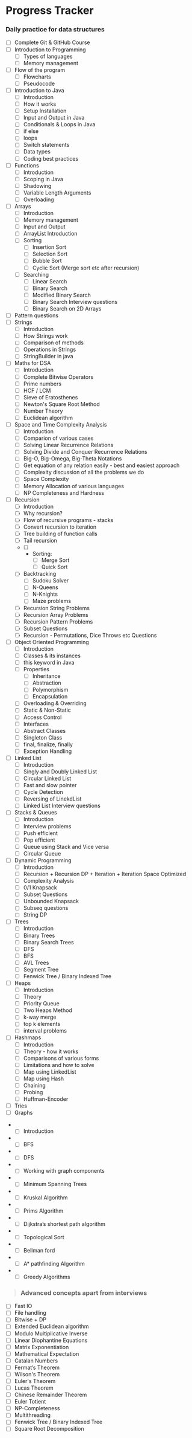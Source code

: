 # Progress Tracker
### Daily practice for data structures

 - [ ] Complete Git & GitHub Course
 - [ ] Introduction to Programming
     - [ ] Types of languages
     - [ ] Memory management
 - [ ] Flow of the program
     - [ ] Flowcharts
     - [ ] Pseudocode
 - [ ] Introduction to Java
     - [ ] Introduction
     - [ ] How it works
     - [ ] Setup Installation
     - [ ] Input and Output in Java
     - [ ] Conditionals & Loops in Java
     - [ ] if else
     - [ ] loops
     - [ ] Switch statements
     - [ ] Data types
     - [ ] Coding best practices
 - [ ] Functions
     - [ ] Introduction
     - [ ] Scoping in Java
     - [ ] Shadowing
     - [ ] Variable Length Arguments
     - [ ] Overloading
 - [ ] Arrays
     - [ ] Introduction
     - [ ] Memory management
     - [ ] Input and Output
     - [ ] ArrayList Introduction
     - [ ] Sorting
         - [ ] Insertion Sort
         - [ ] Selection Sort
         - [ ] Bubble Sort
         - [ ] Cyclic Sort (Merge sort etc after recursion)
     - [ ] Searching
         - [ ] Linear Search
         - [ ] Binary Search
         - [ ] Modified Binary Search
         - [ ] Binary Search Interview questions
         - [ ] Binary Search on 2D Arrays
 - [ ] Pattern questions
 - [ ] Strings
     - [ ] Introduction
     - [ ] How Strings work
     - [ ] Comparison of methods
     - [ ] Operations in Strings
     - [ ] StringBuilder in java
 - [ ] Maths for DSA
     - [ ] Introduction
     - [ ] Complete Bitwise Operators
     - [ ] Prime numbers
     - [ ] HCF / LCM
     - [ ] Sieve of Eratosthenes
     - [ ] Newton's Square Root Method
     - [ ] Number Theory
     - [ ] Euclidean algorithm
 - [ ] Space and Time Complexity Analysis
     - [ ] Introduction
     - [ ] Comparion of various cases
     - [ ] Solving Linear Recurrence Relations
     - [ ] Solving Divide and Conquer Recurrence Relations
     - [ ] Big-O, Big-Omega, Big-Theta Notations
     - [ ] Get equation of any relation easily - best and easiest approach
     - [ ] Complexity discussion of all the problems we do
     - [ ] Space Complexity
     - [ ] Memory Allocation of various languages
     - [ ] NP Completeness and Hardness
 - [ ] Recursion
     - [ ] Introduction
     - [ ] Why recursion?
     - [ ] Flow of recursive programs - stacks
     - [ ] Convert recursion to iteration
     - [ ] Tree building of function calls
     - [ ] Tail recursion
     - [ ] - Sorting:
         - [ ] Merge Sort
         - [ ] Quick Sort
     - [ ] Backtracking
         - [ ] Sudoku Solver
         - [ ] N-Queens
         - [ ] N-Knights
         - [ ] Maze problems
     - [ ] Recursion String Problems
     - [ ] Recursion Array Problems
     - [ ] Recursion Pattern Problems
     - [ ] Subset Questions
     - [ ] Recursion - Permutations, Dice Throws etc Questions
 - [ ] Object Oriented Programming
     - [ ] Introduction
     - [ ] Classes & its instances
     - [ ] this keyword in Java
     - [ ] Properties
         - [ ] Inheritance
         - [ ] Abstraction
         - [ ] Polymorphism
         - [ ] Encapsulation
     - [ ] Overloading & Overriding
     - [ ] Static & Non-Static
     - [ ] Access Control
     - [ ] Interfaces
     - [ ] Abstract Classes
     - [ ] Singleton Class
     - [ ] final, finalize, finally
     - [ ] Exception Handling
 - [ ] Linked List
     - [ ] Introduction
     - [ ] Singly and Doubly Linked List
     - [ ] Circular Linked List
     - [ ] Fast and slow pointer
     - [ ] Cycle Detection
     - [ ] Reversing of LinekdList
     - [ ] Linked List Interview questions
 - [ ] Stacks & Queues
     - [ ] Introduction
     - [ ] Interview problems
     - [ ] Push efficient
     - [ ] Pop efficient
     - [ ] Queue using Stack and Vice versa
     - [ ] Circular Queue
 - [ ] Dynamic Programming
     - [ ] Introduction
     - [ ] Recursion + Recursion DP + Iteration + Iteration Space Optimized
     - [ ] Complexity Analysis
     - [ ] 0/1 Knapsack
     - [ ] Subset Questions
     - [ ] Unbounded Knapsack
     - [ ] Subseq questions
     - [ ] String DP
 - [ ] Trees
     - [ ] Introduction
     - [ ] Binary Trees
     - [ ] Binary Search Trees
     - [ ] DFS
     - [ ] BFS
     - [ ] AVL Trees
     - [ ] Segment Tree
     - [ ] Fenwick Tree / Binary Indexed Tree
 - [ ] Heaps
     - [ ] Introduction
     - [ ] Theory
     - [ ] Priority Queue
     - [ ] Two Heaps Method
     - [ ] k-way merge
     - [ ] top k elements
     - [ ] interval problems
 - [ ] Hashmaps
     - [ ] Introduction
     - [ ] Theory - how it works
     - [ ] Comparisons of various forms
     - [ ] Limitations and how to solve
     - [ ] Map using LinkedList
     - [ ] Map using Hash
     - [ ] Chaining
     - [ ] Probing
     - [ ] Huffman-Encoder
 - [ ] Tries
 - [ ] Graphs
 - - [ ] Introduction
 - - [ ] BFS
 - - [ ] DFS
 - - [ ] Working with graph components
 - - [ ] Minimum Spanning Trees
 - - [ ] Kruskal Algorithm
 - - [ ] Prims Algorithm
 - - [ ] Dijkstra’s shortest path algorithm
 - - [ ] Topological Sort
 - - [ ] Bellman ford
 - - [ ] A* pathfinding Algorithm
 - - [ ] Greedy Algorithms
 
 > ### **Advanced concepts apart from interviews**
 
 - [ ] Fast IO
 - [ ] File handling
 - [ ] Bitwise + DP
 - [ ] Extended Euclidean algorithm
 - [ ] Modulo Multiplicative Inverse
 - [ ] Linear Diophantine Equations
 - [ ] Matrix Exponentiation
 - [ ] Mathematical Expectation
 - [ ] Catalan Numbers
 - [ ] Fermat’s Theorem
 - [ ] Wilson's Theorem
 - [ ] Euler's Theorem
 - [ ] Lucas Theorem
 - [ ] Chinese Remainder Theorem
 - [ ] Euler Totient
 - [ ] NP-Completeness
 - [ ] Multithreading
 - [ ] Fenwick Tree / Binary Indexed Tree
 - [ ] Square Root Decomposition
